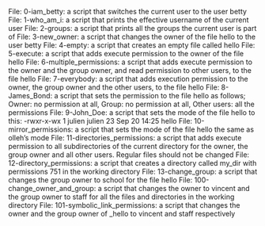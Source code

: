 File: 0-iam_betty: a script that switches the current user to the user betty
File: 1-who_am_i: a script that prints the effective username of the current user
File: 2-groups: a script that prints all the groups the current user is part of
File: 3-new_owner: a script that changes the owner of the file hello to the user betty
File: 4-empty: a script that creates an empty file called hello
File: 5-execute: a script that adds execute permission to the owner of the file hello
File: 6-multiple_permissions: a script that adds execute permission to the owner and the group owner, and read permission to other users, to the file hello
File: 7-everybody: a script that adds execution permission to the owner, the group owner and the other users, to the file hello
File: 8-James_Bond: a script that sets the permission to the file hello as follows; Owner: no permission at all, Group: no permission at all, Other users: all the permissions
File: 9-John_Doe:  a script that sets the mode of the file hello to this: -rwxr-x-wx 1 julien julien 23 Sep 20 14:25 hello
File: 10-mirror_permissions: a script that sets the mode of the file hello the same as olleh’s mode
File: 11-directories_permissions: a script that adds execute permission to all subdirectories of the current directory for the owner, the group owner and all other users. Regular files should not be changed
File: 12-directory_permissions: a script that creates a directory called my_dir with permissions 751 in the working directory
File: 13-change_group: a script that changes the group owner to school for the file hello
File: 100-change_owner_and_group: a script that changes the owner to vincent and the group owner to staff for all the files and directories in the working directory
File: 101-symbolic_link_permissions: a script that changes the owner and the group owner of _hello to vincent and staff respectively
